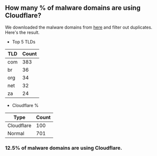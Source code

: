 ## How many % of malware domains are using Cloudflare?


We downloaded the malware domains from [here](https://urlhaus.abuse.ch) and filter out duplicates.
Here's the result.


[//]: # (start replacement)


- Top 5 TLDs

| TLD | Count |
| --- | --- |
| com | 383 |
| br | 36 |
| org | 34 |
| net | 32 |
| za | 24 |


- Cloudflare %

| Type | Count |
| --- | --- |
| Cloudflare | 100 |
| Normal | 701 |


### 12.5% of malware domains are using Cloudflare.
